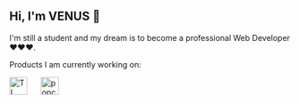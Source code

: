 ## Hi, I'm VENUS 👋
I'm still a student and my dream is to become a professional Web Developer ❤️❤️❤️. 

Products I am currently working on:

<div>
<img src="https://github.com/VenusakaVXT/VenusakaVXT/assets/125566811/d5dd5555-9944-46e4-9bc8-14548fe32c01" alt="TL" width="32" height="32" style="margin-right: 20px;">
<img src="https://o.remove.bg/downloads/d4f2e4cc-8b57-46a3-9d7e-5bbc490401e8/263502634-8a26791d-4219-4c43-9819-34b978a2ab24-removebg-preview.png" alt="popcorn" width="32" height="32" style="margin-right: 20px;">
</div>
